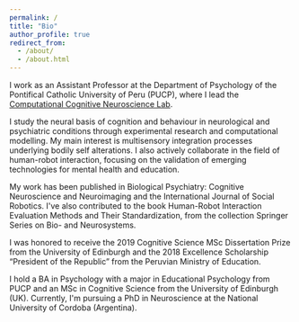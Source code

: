 ```yaml
---
permalink: /
title: "Bio"
author_profile: true
redirect_from: 
  - /about/
  - /about.html
---
```


I work as an Assistant Professor at the Department of Psychology of the Pontifical Catholic University of Peru (PUCP), where I lead the [Computational Cognitive Neuroscience Lab](https://www.instagram.com/neuropucp/).

I study the neural basis of cognition and behaviour in neurological and psychiatric conditions through experimental research and computational modelling. My main interest is multisensory integration processes underlying bodily self alterations. I also actively collaborate in the field of human-robot interaction, focusing on the validation of emerging technologies for mental health and education.

My work has been published in Biological Psychiatry: Cognitive Neuroscience and Neuroimaging and the International Journal of Social Robotics. I've also contributed to the book Human-Robot Interaction Evaluation Methods and Their Standardization, from the collection Springer Series on Bio- and Neurosystems. 

I was honored to receive the 2019 Cognitive Science MSc Dissertation Prize from the University of Edinburgh and the 2018 Excellence Scholarship “President of the Republic” from the Peruvian Ministry of Education.

I hold a BA in Psychology with a major in Educational Psychology from PUCP and an MSc in Cognitive Science from the University of Edinburgh (UK). Currently, I'm pursuing a PhD in Neuroscience at the National University of Cordoba (Argentina).